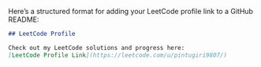 Here’s a structured format for adding your LeetCode profile link to a GitHub README:

```markdown
## LeetCode Profile

Check out my LeetCode solutions and progress here:  
[LeetCode Profile Link](https://leetcode.com/u/pintugiri9807/)
```

